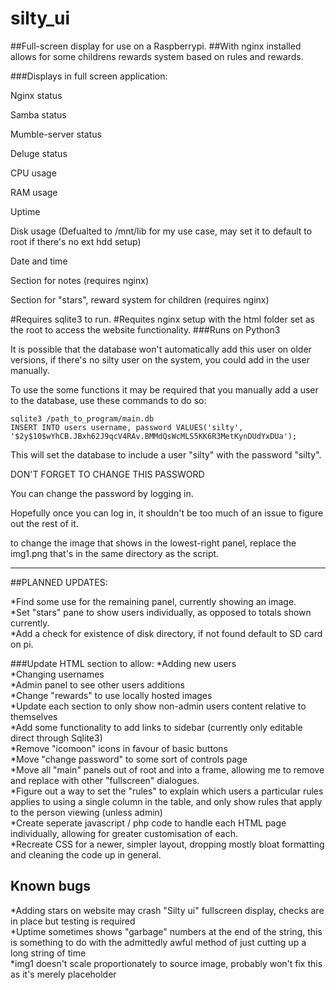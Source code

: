# silty_ui
##Full-screen display for use on a Raspberrypi.
##With nginx installed allows for some childrens rewards system based on rules and rewards.

###Displays in full screen application:

Nginx status

Samba status

Mumble-server status

Deluge status

CPU usage

RAM usage

Uptime

Disk usage (Defualted to /mnt/lib for my use case, may set it to default to root if there's no ext hdd setup)

Date and time

Section for notes (requires nginx)

Section for "stars", reward system for children (requires nginx)

#Requires sqlite3 to run.
#Requites nginx setup with the html folder set as the root to access the website functionality.
###Runs on Python3

It is possible that the database won't automatically add this user on older versions, if there's no silty user on the system, you could add in the user manually.

To use the some functions it may be required that you manually add a user to the database, use these commands to do so:

`sqlite3 /path_to_program/main.db`  
`INSERT INTO users username, password VALUES('silty', '$2y$10$wYhCB.JBxh62J9qcV4RAv.BMMdQsWcMLS5KK6R3MetKynDUdYxDUa');`  

This will set the database to include a user "silty" with the password "silty".

DON'T FORGET TO CHANGE THIS PASSWORD

You can change the password by logging in.

Hopefully once you can log in, it shouldn't be too much of an issue to figure out the rest of it.

to change the image that shows in the lowest-right panel, replace the img1.png that's in the same directory as the script.

***
##PLANNED UPDATES:

*Find some use for the remaining panel, currently showing an image.  
*Set "stars" pane to show users individually, as opposed to totals shown currently.  
*Add a check for existence of disk directory, if not found default to SD card on pi.  

###Update HTML section to allow:
*Adding new users  
*Changing usernames  
*Admin panel to see other users additions  
*Change "rewards" to use locally hosted images  
*Update each section to only show non-admin users content relative to themselves  
*Add some functionality to add links to sidebar (currently only editable direct through Sqlite3)  
*Remove "icomoon" icons in favour of basic buttons  
*Move "change password" to some sort of controls page  
*Move all "main" panels out of root and into a frame, allowing me to remove and replace with other "fullscreen" dialogues.  
*Figure out a way to set the "rules" to explain which users a particular rules applies to using a single column in the table, and only show rules that apply to the person viewing (unless admin)  
*Create seperate javascript / php code to handle each HTML page individually, allowing for greater customisation of each.  
*Recreate CSS for a newer, simpler layout, dropping mostly bloat formatting and cleaning the code up in general.  

## Known bugs

*Adding stars on website may crash "Silty ui" fullscreen display, checks are in place but testing is required  
*Uptime sometimes shows "garbage" numbers at the end of the string, this is something to do with the admittedly awful method of just cutting up a long string of time  
*img1 doesn't scale proportionately to source image, probably won't fix this as it's merely placeholder  
